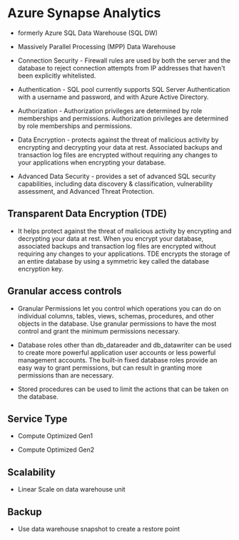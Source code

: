 # Azure Synapse Analytics

- formerly Azure SQL Data Warehouse (SQL DW)

- Massively Parallel Processing (MPP) Data Warehouse

- Connection Security - Firewall rules are used by both the server and the database to reject connection attempts from IP addresses that haven't been explicitly whitelisted.

- Authentication - SQL pool currently supports SQL Server Authentication with a username and password, and with Azure Active Directory.

- Authorization - Authorization privileges are determined by role memberships and permissions. Authorization privileges are determined by role memberships and permissions.

- Data Encryption - protects against the threat of malicious activity by encrypting and decrypting your data at rest. Associated backups and transaction log files are encrypted without requiring any changes to your applications when encrypting your database.

- Advanced Data Security - provides a set of advanced SQL security capabilities, including data discovery & classification, vulnerability assessment, and Advanced Threat Protection.

## Transparent Data Encryption (TDE)

- It helps protect against the threat of malicious activity by encrypting and decrypting your data at rest. When you encrypt your database, associated backups and transaction log files are encrypted without requiring any changes to your applications. TDE encrypts the storage of an entire database by using a symmetric key called the database encryption key.

## Granular access controls

- Granular Permissions let you control which operations you can do on individual columns, tables, views, schemas, procedures, and other objects in the database. Use granular permissions to have the most control and grant the minimum permissions necessary. 

- Database roles other than db_datareader and db_datawriter can be used to create more powerful application user accounts or less powerful management accounts. The built-in fixed database roles provide an easy way to grant permissions, but can result in granting more permissions than are necessary.

- Stored procedures can be used to limit the actions that can be taken on the database.

## Service Type

- Compute Optimized Gen1

- Compute Optimized Gen2

## Scalability

- Linear Scale on data warehouse unit

## Backup

- Use data warehouse snapshot to create a restore point
